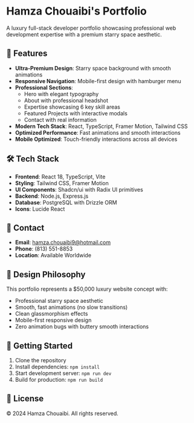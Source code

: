 # Hamza Chouaibi's Portfolio

A luxury full-stack developer portfolio showcasing professional web development expertise with a premium starry space aesthetic.

## 🚀 Features

- **Ultra-Premium Design**: Starry space background with smooth animations
- **Responsive Navigation**: Mobile-first design with hamburger menu
- **Professional Sections**: 
  - Hero with elegant typography
  - About with professional headshot
  - Expertise showcasing 6 key skill areas
  - Featured Projects with interactive modals
  - Contact with real information
- **Modern Tech Stack**: React, TypeScript, Framer Motion, Tailwind CSS
- **Optimized Performance**: Fast animations and smooth interactions
- **Mobile Optimized**: Touch-friendly interactions across all devices

## 🛠️ Tech Stack

- **Frontend**: React 18, TypeScript, Vite
- **Styling**: Tailwind CSS, Framer Motion
- **UI Components**: Shadcn/ui with Radix UI primitives
- **Backend**: Node.js, Express.js
- **Database**: PostgreSQL with Drizzle ORM
- **Icons**: Lucide React

## 📱 Contact

- **Email**: hamza.chouaibi9@hotmail.com
- **Phone**: (813) 551-8853
- **Location**: Available Worldwide

## 🎨 Design Philosophy

This portfolio represents a $50,000 luxury website concept with:
- Professional starry space aesthetic
- Smooth, fast animations (no slow transitions)
- Clean glassmorphism effects
- Mobile-first responsive design
- Zero animation bugs with buttery smooth interactions

## 🚀 Getting Started

1. Clone the repository
2. Install dependencies: `npm install`
3. Start development server: `npm run dev`
4. Build for production: `npm run build`

## 📄 License

© 2024 Hamza Chouaibi. All rights reserved.